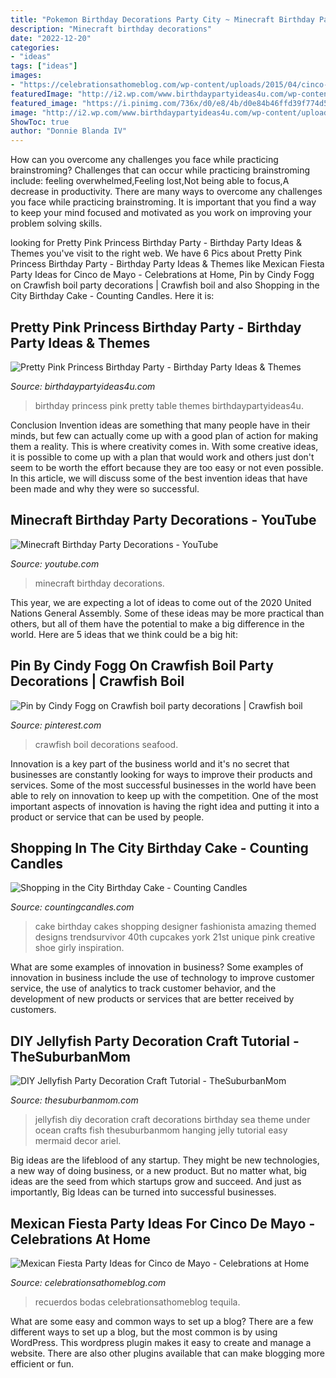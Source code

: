 ```yaml
---
title: "Pokemon Birthday Decorations Party City ~ Minecraft Birthday Party Decorations"
description: "Minecraft birthday decorations"
date: "2022-12-20"
categories:
- "ideas"
tags: ["ideas"]
images:
- "https://celebrationsathomeblog.com/wp-content/uploads/2015/04/cinco-de-mayo-party-pepper-name-tag.jpg"
featuredImage: "http://i2.wp.com/www.birthdaypartyideas4u.com/wp-content/uploads/2016/08/pretty-pink-princess-birthday-party-food-table.jpg"
featured_image: "https://i.pinimg.com/736x/d0/e8/4b/d0e84b46ffd39f774d5a470bf96ada4e.jpg"
image: "http://i2.wp.com/www.birthdaypartyideas4u.com/wp-content/uploads/2016/08/pretty-pink-princess-birthday-party-food-table.jpg"
ShowToc: true
author: "Donnie Blanda IV"
---
```



How can you overcome any challenges you face while practicing brainstroming?
Challenges that can occur while practicing brainstroming include: feeling overwhelmed,Feeling lost,Not being able to focus,A decrease in productivity. There are many ways to overcome any challenges you face while practicing brainstroming. It is important that you find a way to keep your mind focused and motivated as you work on improving your problem solving skills.

	

		
looking for Pretty Pink Princess Birthday Party - Birthday Party Ideas &amp; Themes you've visit to the right web. We have 6 Pics about Pretty Pink Princess Birthday Party - Birthday Party Ideas &amp; Themes like Mexican Fiesta Party Ideas for Cinco de Mayo - Celebrations at Home, Pin by Cindy Fogg on Crawfish boil party decorations | Crawfish boil and also Shopping in the City Birthday Cake - Counting Candles. Here it is:
		
    
## Pretty Pink Princess Birthday Party - Birthday Party Ideas &amp; Themes

<img loading=lazy src="http://i2.wp.com/www.birthdaypartyideas4u.com/wp-content/uploads/2016/08/pretty-pink-princess-birthday-party-food-table.jpg" onerror="this.onerror=null;this.src='https://tse2.mm.bing.net/th?id=OIP.HFWYWpMtsyvXgLx6h-S_JwHaMP&amp;pid=15.1';" alt="Pretty Pink Princess Birthday Party - Birthday Party Ideas &amp; Themes">

_Source: birthdaypartyideas4u.com_

>birthday princess pink pretty table themes birthdaypartyideas4u. 

	

Conclusion
Invention ideas are something that many people have in their minds, but few can actually come up with a good plan of action for making them a reality. This is where creativity comes in. With some creative ideas, it is possible to come up with a plan that would work and others just don't seem to be worth the effort because they are too easy or not even possible. In this article, we will discuss some of the best invention ideas that have been made and why they were so successful.

    
## Minecraft Birthday Party Decorations - YouTube

<img loading=lazy src="http://i.ytimg.com/vi/U_SAtWbiUl4/maxresdefault.jpg" onerror="this.onerror=null;this.src='https://tse3.mm.bing.net/th?id=OIP.Oh--W9Xft9MvDRQ5R0muiAHaEK&amp;pid=15.1';" alt="Minecraft Birthday Party Decorations - YouTube">

_Source: youtube.com_

>minecraft birthday decorations. 

	

This year, we are expecting a lot of ideas to come out of the 2020 United Nations General Assembly. Some of these ideas may be more practical than others, but all of them have the potential to make a big difference in the world. Here are 5 ideas that we think could be a big hit:

    
## Pin By Cindy Fogg On Crawfish Boil Party Decorations | Crawfish Boil

<img loading=lazy src="https://i.pinimg.com/736x/d0/e8/4b/d0e84b46ffd39f774d5a470bf96ada4e.jpg" onerror="this.onerror=null;this.src='https://tse4.mm.bing.net/th?id=OIP.MGMZMNPz1LLuAP70YbdSfAHaNK&amp;pid=15.1';" alt="Pin by Cindy Fogg on Crawfish boil party decorations | Crawfish boil">

_Source: pinterest.com_

>crawfish boil decorations seafood. 

	

Innovation is a key part of the business world and it's no secret that businesses are constantly looking for ways to improve their products and services. Some of the most successful businesses in the world have been able to rely on innovation to keep up with the competition. One of the most important aspects of innovation is having the right idea and putting it into a product or service that can be used by people.

    
## Shopping In The City Birthday Cake - Counting Candles

<img loading=lazy src="https://countingcandles.com/wp-content/uploads/2013/10/900x900px-LL-3abb6c79_017.jpeg" onerror="this.onerror=null;this.src='https://tse2.mm.bing.net/th?id=OIP.i5OF7MdlpfMY3NLSlowTvwHaJ4&amp;pid=15.1';" alt="Shopping in the City Birthday Cake - Counting Candles">

_Source: countingcandles.com_

>cake birthday cakes shopping designer fashionista amazing themed designs trendsurvivor 40th cupcakes york 21st unique pink creative shoe girly inspiration. 

	

What are some examples of innovation in business?
Some examples of innovation in business include the use of technology to improve customer service, the use of analytics to track customer behavior, and the development of new products or services that are better received by customers.

    
## DIY Jellyfish Party Decoration Craft Tutorial - TheSuburbanMom

<img loading=lazy src="http://i2.wp.com/www.thesuburbanmom.com/wp-content/uploads/2014/01/DIY-Jellyfish-Party-Decoration-Craft.jpg?fit=1024%2C1024" onerror="this.onerror=null;this.src='https://tse2.mm.bing.net/th?id=OIP.dBMiI9bVwchSvynOfqmrDQHaK-&amp;pid=15.1';" alt="DIY Jellyfish Party Decoration Craft Tutorial - TheSuburbanMom">

_Source: thesuburbanmom.com_

>jellyfish diy decoration craft decorations birthday sea theme under ocean crafts fish thesuburbanmom hanging jelly tutorial easy mermaid decor ariel. 

	

Big ideas are the lifeblood of any startup. They might be new technologies, a new way of doing business, or a new product. But no matter what, big ideas are the seed from which startups grow and succeed. And just as importantly, Big Ideas can be turned into successful businesses.

    
## Mexican Fiesta Party Ideas For Cinco De Mayo - Celebrations At Home

<img loading=lazy src="https://celebrationsathomeblog.com/wp-content/uploads/2015/04/cinco-de-mayo-party-pepper-name-tag.jpg" onerror="this.onerror=null;this.src='https://tse3.mm.bing.net/th?id=OIP.Aq23qTLaqcOyD0zx7V3q0gHaKG&amp;pid=15.1';" alt="Mexican Fiesta Party Ideas for Cinco de Mayo - Celebrations at Home">

_Source: celebrationsathomeblog.com_

>recuerdos bodas celebrationsathomeblog tequila. 

	

What are some easy and common ways to set up a blog?
There are a few different ways to set up a blog, but the most common is by using WordPress. This wordpress plugin makes it easy to create and manage a website. There are also other plugins available that can make blogging more efficient or fun.

